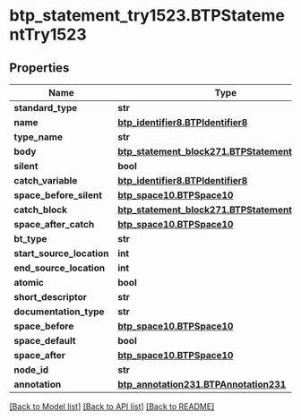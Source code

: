 # btp_statement_try1523.BTPStatementTry1523

## Properties
Name | Type | Description | Notes
------------ | ------------- | ------------- | -------------
**standard_type** | **str** |  | [optional] 
**name** | [**btp_identifier8.BTPIdentifier8**](BTPIdentifier8.md) |  | [optional] 
**type_name** | **str** |  | [optional] 
**body** | [**btp_statement_block271.BTPStatementBlock271**](BTPStatementBlock271.md) |  | [optional] 
**silent** | **bool** |  | [optional] 
**catch_variable** | [**btp_identifier8.BTPIdentifier8**](BTPIdentifier8.md) |  | [optional] 
**space_before_silent** | [**btp_space10.BTPSpace10**](BTPSpace10.md) |  | [optional] 
**catch_block** | [**btp_statement_block271.BTPStatementBlock271**](BTPStatementBlock271.md) |  | [optional] 
**space_after_catch** | [**btp_space10.BTPSpace10**](BTPSpace10.md) |  | [optional] 
**bt_type** | **str** |  | [optional] 
**start_source_location** | **int** |  | [optional] 
**end_source_location** | **int** |  | [optional] 
**atomic** | **bool** |  | [optional] 
**short_descriptor** | **str** |  | [optional] 
**documentation_type** | **str** |  | [optional] 
**space_before** | [**btp_space10.BTPSpace10**](BTPSpace10.md) |  | [optional] 
**space_default** | **bool** |  | [optional] 
**space_after** | [**btp_space10.BTPSpace10**](BTPSpace10.md) |  | [optional] 
**node_id** | **str** |  | [optional] 
**annotation** | [**btp_annotation231.BTPAnnotation231**](BTPAnnotation231.md) |  | [optional] 

[[Back to Model list]](../README.md#documentation-for-models) [[Back to API list]](../README.md#documentation-for-api-endpoints) [[Back to README]](../README.md)


